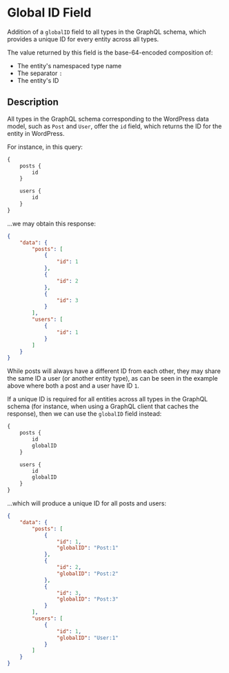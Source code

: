 # Global ID Field

Addition of a `globalID` field to all types in the GraphQL schema, which provides a unique ID for every entity across all types.

The value returned by this field is the base-64-encoded composition of:

- The entity's namespaced type name
- The separator `:`
- The entity's ID

## Description

All types in the GraphQL schema corresponding to the WordPress data model, such as `Post` and `User`, offer the `id` field, which returns the ID for the entity in WordPress.

For instance, in this query:

```graphql
{
    posts {
        id
    }

    users {
        id
    }
}
```

...we may obtain this response:

```json
{
    "data": {
        "posts": [
            {
                "id": 1
            },
            {
                "id": 2
            },
            {
                "id": 3
            }
        ],
        "users": [
            {
                "id": 1
            }
        ]
    }
}
```

While posts will always have a different ID from each other, they may share the same ID a user (or another entity type), as can be seen in the example above where both a post and a user have ID `1`.

If a unique ID is required for all entities across all types in the GraphQL schema (for instance, when using a GraphQL client that caches the response), then we can use the `globalID` field instead:

```graphql
{
    posts {
        id
        globalID
    }

    users {
        id
        globalID
    }
}
```

...which will produce a unique ID for all posts and users:

```json
{
    "data": {
        "posts": [
            {
                "id": 1,
                "globalID": "Post:1"
            },
            {
                "id": 2,
                "globalID": "Post:2"
            },
            {
                "id": 3,
                "globalID": "Post:3"
            }
        ],
        "users": [
            {
                "id": 1,
                "globalID": "User:1"
            }
        ]
    }
}
```
